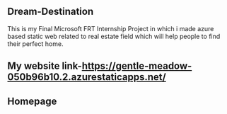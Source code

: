 ## Dream-Destination
This is my Final Microsoft FRT Internship Project in which i made azure based static web related to real estate field which will help people to find their perfect home.
## My website link-https://gentle-meadow-050b96b10.2.azurestaticapps.net/

## Homepage
